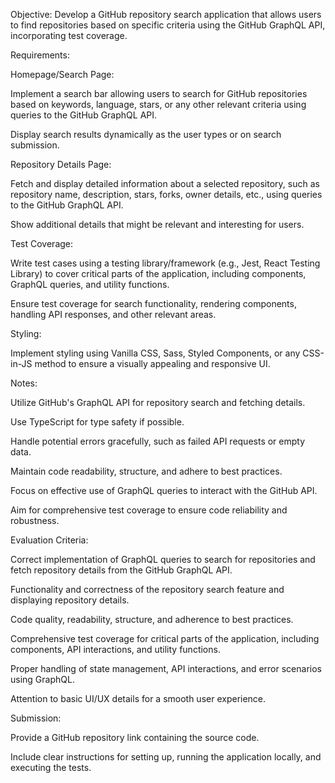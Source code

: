Objective: Develop a GitHub repository search application that allows users to find repositories based on specific criteria using the GitHub GraphQL API, incorporating test coverage.

Requirements:

Homepage/Search Page:

Implement a search bar allowing users to search for GitHub repositories based on keywords, language, stars, or any other relevant criteria using queries to the GitHub GraphQL API.

Display search results dynamically as the user types or on search submission.

Repository Details Page:

Fetch and display detailed information about a selected repository, such as repository name, description, stars, forks, owner details, etc., using queries to the GitHub GraphQL API.

Show additional details that might be relevant and interesting for users.

Test Coverage:

Write test cases using a testing library/framework (e.g., Jest, React Testing Library) to cover critical parts of the application, including components, GraphQL queries, and utility functions.

Ensure test coverage for search functionality, rendering components, handling API responses, and other relevant areas.

Styling:

Implement styling using Vanilla CSS, Sass, Styled Components, or any CSS-in-JS method to ensure a visually appealing and responsive UI.

Notes:

Utilize GitHub's GraphQL API for repository search and fetching details.

Use TypeScript for type safety if possible.

Handle potential errors gracefully, such as failed API requests or empty data.

Maintain code readability, structure, and adhere to best practices.

Focus on effective use of GraphQL queries to interact with the GitHub API.

Aim for comprehensive test coverage to ensure code reliability and robustness.

Evaluation Criteria:

Correct implementation of GraphQL queries to search for repositories and fetch repository details from the GitHub GraphQL API.

Functionality and correctness of the repository search feature and displaying repository details.

Code quality, readability, structure, and adherence to best practices.

Comprehensive test coverage for critical parts of the application, including components, API interactions, and utility functions.

Proper handling of state management, API interactions, and error scenarios using GraphQL.

Attention to basic UI/UX details for a smooth user experience.

Submission:

Provide a GitHub repository link containing the source code.

Include clear instructions for setting up, running the application locally, and executing the tests.
